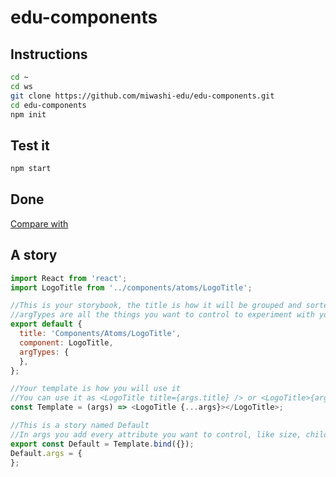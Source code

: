 # edu-components

## Instructions 

```bash
cd ~
cd ws
git clone https://github.com/miwashi-edu/edu-components.git
cd edu-components
npm init
```

## Test it

```bash
npm start
```

## Done

[Compare with](https://github.com/miwashi-edu/edu-components-done)


## A story

```js
import React from 'react';
import LogoTitle from '../components/atoms/LogoTitle';

//This is your storybook, the title is how it will be grouped and sorted, and must be unique
//argTypes are all the things you want to control to experiment with your component in storybook
export default {
  title: 'Components/Atoms/LogoTitle',
  component: LogoTitle,
  argTypes: {
  },
};

//Your template is how you will use it
//You can use it as <LogoTitle title={args.title} /> or <LogoTitle>{args.children}</LogoTitle>
const Template = (args) => <LogoTitle {...args}></LogoTitle>;

//This is a story named Default
//In args you add every attribute you want to control, like size, children, tittle
export const Default = Template.bind({});
Default.args = {
};
```



